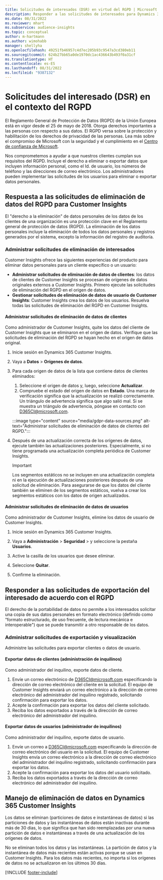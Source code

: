 ```yaml
---
title: Solicitudes de interesados (DSR) en virtud del RGPD | Microsoft Docs
description: Responder a las solicitudes de interesados para Dynamics 365 Customer Insights.
ms.date: 08/31/2022
ms.reviewer: mhart
ms.subservice: audience-insights
ms.topic: conceptual
author: m-hartmann
ms.author: wimohabb
manager: shellyha
ms.openlocfilehash: 49251fb46957c4d7ec205b93c9547a3cd380eb11
ms.sourcegitcommit: 624b27bb65a0de1970dc1ac436643b493f0a31cf
ms.translationtype: HT
ms.contentlocale: es-ES
ms.lasthandoff: 08/31/2022
ms.locfileid: "9387132"
---
```

# <a name="data-subject-rights-dsr-requests-under-gdpr"></a>Solicitudes del interesado (DSR) en el contexto del RGPD

El Reglamento General de Protección de Datos (RGPD) de la Unión Europea está en vigor desde el 25 de mayo de 2018. Otorga derechos importantes a las personas con respecto a sus datos. El RGPD versa sobre la protección y habilitación de los derechos de privacidad de las personas. Lea más sobre el compromiso de Microsoft con la seguridad y el cumplimiento en el [Centro de confianza de Microsoft](https://www.microsoft.com/trust-center).

Nos comprometemos a ayudar a que nuestros clientes cumplan sus requisitos del RGPD. Incluye el derecho a eliminar o exportar datos que incluyen información personal, como el Id. de usuario, los números de teléfono y las direcciones de correo electrónico. Los administradores pueden implementar las solicitudes de los usuarios para eliminar o exportar datos personales.

## <a name="responding-to-gdpr-data-subject-delete-requests-for-customer-insights"></a>Respuesta a las solicitudes de eliminación de datos del RGPD para Customer Insights

El "derecho a la eliminación" de datos personales de los datos de los clientes de una organización es una protección clave en el Reglamento general de protección de datos (RGPD). La eliminación de los datos personales incluye la eliminación de todos los datos personales y registros generados por el sistema, excepto la información del registro de auditoría.

### <a name="manage-data-subject-delete-requests"></a>Administrar solicitudes de eliminación de interesados

Customer Insights ofrece las siguientes experiencias del producto para eliminar datos personales para un cliente específico o un usuario:

- **Administrar solicitudes de eliminación de datos de clientes**: los datos de clientes de Customer Insights se procesan de orígenes de datos originales externos a Customer Insights. Primero ejecute las solicitudes de eliminación del RGPD en el origen de datos.
- **Gestionar solicitudes de eliminación de datos de usuario de Customer Insights**: Customer Insights crea los datos de los usuarios. Resuelva todas las solicitudes de eliminación del RGPD en Customer Insights.

#### <a name="manage-requests-to-delete-customer-data"></a>Administrar solicitudes de eliminación de datos de clientes

Como administrador de Customer Insights, quite los datos del cliente de Customer Insights que se eliminaron en el origen de datos. Verifique que las solicitudes de eliminación del RGPD se hayan hecho en el origen de datos original.

1. Inicie sesión en Dynamics 365 Customer Insights.

1. Vaya a **Datos** > **Orígenes de datos**.

1. Para cada origen de datos de la lista que contiene datos de clientes eliminados:
   1. Seleccione el origen de datos y, luego, seleccione **Actualizar**.
   1. Compruebe el estado del origen de datos en **Estado**. Una marca de verificación significa que la actualización se realizó correctamente. Un triángulo de advertencia significa que algo salió mal. Si se muestra un triángulo de advertencia, póngase en contacto con D365CI@microsoft.com.

   :::image type="content" source="media/gdpr-data-sources.png" alt-text="Administrar solicitudes de eliminación de datos de clientes del RGPD.":::

1. Después de una actualización correcta de los orígenes de datos, ejecute también las actualizaciones posteriores. Especialmente, si no tiene programada una actualización completa periódica de Customer Insights.

   > [!IMPORTANT]
   > Los segmentos estáticos no se incluyen en una actualización completa ni en la ejecución de actualizaciones posteriores después de una solicitud de eliminación. Para asegurarse de que los datos del cliente también se eliminen de los segmentos estáticos, vuelva a crear los segmentos estáticos con los datos de origen actualizados.

#### <a name="manage-delete-requests-for-user-data"></a>Administrar solicitudes de eliminación de datos de usuarios

Como administrador de Customer Insights, elimine los datos de usuario de Customer Insights.

1. Inicie sesión en Dynamics 365 Customer Insights.

1. Vaya a **Administración** > **Seguridad** > y seleccione la pestaña **Usuarios**.

1. Active la casilla de los usuarios que desee eliminar.

1. Seleccione **Quitar**.

1. Confirme la eliminación.

## <a name="responding-to-gdpr-data-subject-export-requests"></a>Responder a las solicitudes de exportación del interesado de acuerdo con el RGPD

El derecho de la portabilidad de datos no permite a los interesados solicitar una copia de sus datos personales en formato electrónico (definido como “formato estructurado, de uso frecuente, de lectura mecánica e interoperable") que se puede transmitir a otro responsable de los datos.

### <a name="manage-export-and-view-requests"></a>Administrar solicitudes de exportación y visualización

Administre las solicitudes para exportar clientes o datos de usuario.

#### <a name="export-customer-data-tenant-admin"></a>Exportar datos de clientes (administración de inquilinos)

Como administrador del inquilino, exporte datos de cliente.

1. Envíe un correo electrónico de D365CI@microsoft.com especificando la dirección de correo electrónico del cliente en la solicitud. El equipo de Customer Insights enviará un correo electrónico a la dirección de correo electrónico del administrador del inquilino registrado, solicitando confirmación para exportar los datos.
2. Acepte la confirmación para exportar los datos del cliente solicitado.
3. Reciba los datos exportados a través de la dirección de correo electrónico del administrador del inquilino.

#### <a name="export-user-data-tenant-admin"></a>Exportar datos de usuarios (administrador de inquilinos)

Como administrador del inquilino, exporte datos de usuario.

1. Envíe un correo a D365CI@microsoft.com especificando la dirección de correo electrónico del usuario en la solicitud. El equipo de Customer Insights envía un correo electrónico a la dirección de correo electrónico del administrador del inquilino registrado, solicitando confirmación para exportar los datos.
1. Acepte la confirmación para exportar los datos del usuario solicitado.
1. Reciba los datos exportados a través de la dirección de correo electrónico del administrador del inquilino.

## <a name="data-deletion-handling-in-dynamics-365-customer-insights"></a>Manejo de eliminación de datos en Dynamics 365 Customer Insights

Los datos se eliminan (particiones de datos e instantáneas de datos) si las particiones de datos y las instantáneas de datos están inactivas durante más de 30 días, lo que significa que han sido reemplazadas por una nueva partición de datos e instantáneas a través de una actualización de los orígenes de datos.

No se eliminan todos los datos y las instantáneas. La partición de datos y la instantánea de datos más recientes están activas porque se usan en Customer Insights. Para los datos más recientes, no importa si los orígenes de datos no se actualizaron en los últimos 30 días.

[!INCLUDE [footer-include](includes/footer-banner.md)]
